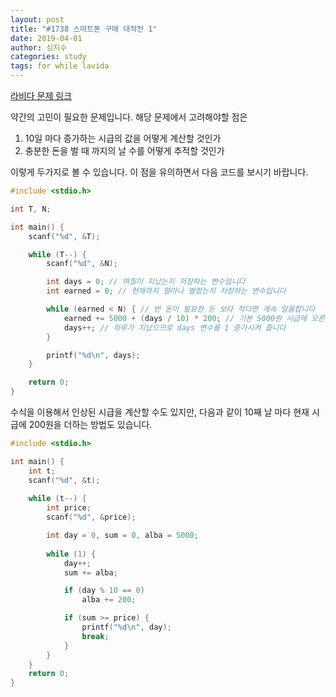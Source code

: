 ```yaml
---
layout: post
title: "#1738 스마트폰 구매 대작전 1"
date: 2019-04-01
author: 심지수
categories: study
tags: for while lavida
---
```


[라비다 문제 링크][1738]

약간의 고민이 필요한 문제입니다. 해당 문제에서 고려해야할 점은

1. 10일 마다 증가하는 시급의 값을 어떻게 계산할 것인가
2. 충분한 돈을 벌 때 까지의 날 수를 어떻게 추적할 것인가

이렇게 두가지로 볼 수 있습니다. 이 점을 유의하면서 다음 코드를 보시기 바랍니다.

<!--more-->

```c++
#include <stdio.h>

int T, N;

int main() {
	scanf("%d", &T);

	while (T--) {
		scanf("%d", &N);

		int days = 0; // 며칠이 지났는지 저장하는 변수입니다
		int earned = 0; // 현재까지 얼마나 벌었는지 저장하는 변수입니다

		while (earned < N) { // 번 돈이 필요한 돈 보다 적다면 계속 일을합니다
			earned += 5000 + (days / 10) * 200; // 기본 5000원 시급에 오른 임금을 계산하여 더해줍니다
			days++; // 하루가 지났으므로 days 변수를 1 증가시켜 줍니다
		}

		printf("%d\n", days);
	}

	return 0;
}
```

수식을 이용해서 인상된 시급을 계산할 수도 있지만, 다음과 같이 10째 날 마다 현재 시급에 200원을 더하는 방법도 있습니다.

```c++
#include <stdio.h>

int main() {
	int t;
	scanf("%d", &t);
 
	while (t--) {
		int price;
		scanf("%d", &price);

		int day = 0, sum = 0, alba = 5000;
 
		while (1) {
			day++;
			sum += alba;

			if (day % 10 == 0)
				alba += 200;

			if (sum >= price) {
				printf("%d\n", day);
				break;
			}
		}
	}
	return 0;
}
```

[1738]: https://lavida.us/problem.php?id=1738
